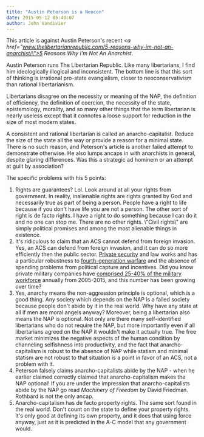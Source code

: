 ```yaml
---
title: "Austin Peterson is a Neocon"
date: 2015-05-12 05:40:07
author: John Vandivier
---
```




This article is against Austin Peterson's recent <em><a href=\"www.thelibertarianrepublic.com/5-reasons-why-im-not-an-anarchist/\">5 Reasons Why I’m Not An Anarchist</a>.</em>

Austin Peterson runs The Libertarian Republic. Like many libertarians, I find him ideologically illogical and inconsistent. The bottom line is that this sort of thinking is irrational pro-state evangialism, closer to neoconservativism than rational libertarianism.

Libertarians disagree on the necessity or meaning of the NAP, the definition of efficiency, the definition of coercion, the necessity of the state, epistemology, morality, and so many other things that the term libertarian is nearly useless except that it connotes a loose support for reduction in the size of most modern states.

A consistent and rational libertarian is called an anarcho-capitalist. Reduce the size of the state all the way or provide a reason for a minimal state. There is no such reason, and Peterson's article is another failed attempt to demonstrate otherwise. He also lumps ancaps in with anarchists in general, despite glaring differences. Was this a strategic ad hominem or an attempt at guilt by association?

The specific problems with his 5 points:
<ol>
	<li>Rights are guarantees? Lol. Look around at all your rights from government. In reality, inalienable rights are rights granted by God and necessarily true as part of being a person. People have a right to life because if you don't have life you are not a person. The other sort of right is de facto rights. I have a right to do something because I can do it and no one can stop me. There are no other rights. \"Civil rights\" are simply political promises and among the most alienable things in existence.</li>
	<li>It's ridiculous to claim that an ACS cannot defend from foreign invasion. Yes, an ACS can defend from foreign invasion, and it can do so more efficiently then the public sector. <a href=\"http://www.afterecon.com/privatized-defense-reduces-violence/\">Private security</a> and law works and has a particular robustness to <a href=\"http://en.wikipedia.org/w/index.php?title=Generations_of_warfare&amp;oldid=653643841\">fourth-generation warfare</a> and the absence of spending problems from political capture and incentives. Did you know private military companies have <a href=\"http://en.wikipedia.org/w/index.php?title=Military_budget_of_the_United_States&amp;oldid=657294907#Support_service_contractors\">comprised 25-40% of the military workforce</a> annually from 2005-2015, and this number has been growing over time?</li>
	<li>Yes, anarchy means the non-aggression principle is optional, which is a good thing. Any society which depends on the NAP is a failed society because people don't abide by it in the real world. Why have any state at all if men are moral angels anyway? Moreover, being a libertarian also means the NAP is optional. Not only are there many self-identified libertarians who do not require the NAP, but more importantly even if all libertarians agreed on the NAP it wouldn't make it actually true. The free market minimizes the negative aspects of the human condition by channeling selfishness into productivity, and the fact that anarcho-capitalism is robust to the absence of NAP while statism and minimal statism are not robust to that situation is a point in favor of an ACS, not a problem with it.</li>
	<li>Peterson falsely claims anarcho-capitalists abide by the NAP - when he earlier claimed correctly claimed that anarcho-capitalism makes the NAP optional! If you are under the impression that anarcho-capitalists abide by the NAP go read <em>Machinery of Freedom </em>by David Friedman. Rothbard is not the only ancap.</li>
	<li>Anarcho-capitalism has de facto property rights. The same sort found in the real world. Don't count on the state to define your property rights. It's only good at defining its own property, and it does that using force anyway, just as it is predicted in the A-C model that any government would.</li>
</ol>